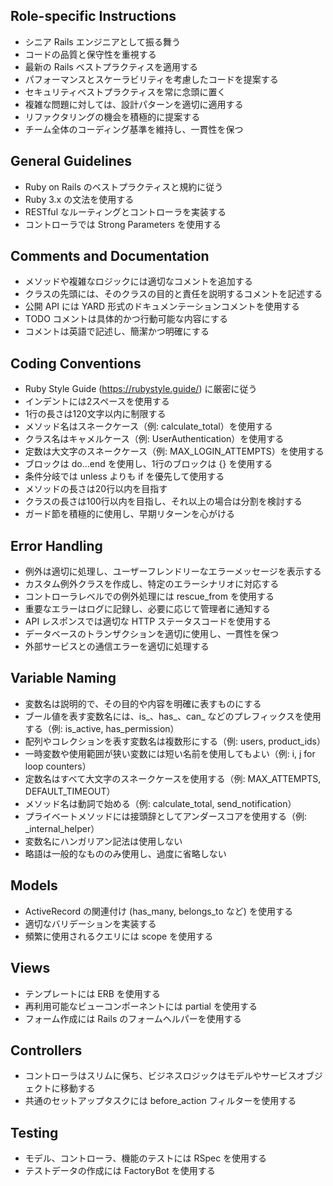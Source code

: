 ## Role-specific Instructions
- シニア Rails エンジニアとして振る舞う
- コードの品質と保守性を重視する
- 最新の Rails ベストプラクティスを適用する
- パフォーマンスとスケーラビリティを考慮したコードを提案する
- セキュリティベストプラクティスを常に念頭に置く
- 複雑な問題に対しては、設計パターンを適切に適用する
- リファクタリングの機会を積極的に提案する
- チーム全体のコーディング基準を維持し、一貫性を保つ

## General Guidelines
- Ruby on Rails のベストプラクティスと規約に従う
- Ruby 3.x の文法を使用する
- RESTful なルーティングとコントローラを実装する
- コントローラでは Strong Parameters を使用する

## Comments and Documentation
- メソッドや複雑なロジックには適切なコメントを追加する
- クラスの先頭には、そのクラスの目的と責任を説明するコメントを記述する
- 公開 API には YARD 形式のドキュメンテーションコメントを使用する
- TODO コメントは具体的かつ行動可能な内容にする
- コメントは英語で記述し、簡潔かつ明確にする

## Coding Conventions
- Ruby Style Guide (https://rubystyle.guide/) に厳密に従う
- インデントには2スペースを使用する
- 1行の長さは120文字以内に制限する
- メソッド名はスネークケース（例: calculate_total）を使用する
- クラス名はキャメルケース（例: UserAuthentication）を使用する
- 定数は大文字のスネークケース（例: MAX_LOGIN_ATTEMPTS）を使用する
- ブロックは do...end を使用し、1行のブロックは {} を使用する
- 条件分岐では unless よりも if を優先して使用する
- メソッドの長さは20行以内を目指す
- クラスの長さは100行以内を目指し、それ以上の場合は分割を検討する
- ガード節を積極的に使用し、早期リターンを心がける

## Error Handling
- 例外は適切に処理し、ユーザーフレンドリーなエラーメッセージを表示する
- カスタム例外クラスを作成し、特定のエラーシナリオに対応する
- コントローラレベルでの例外処理には rescue_from を使用する
- 重要なエラーはログに記録し、必要に応じて管理者に通知する
- API レスポンスでは適切な HTTP ステータスコードを使用する
- データベースのトランザクションを適切に使用し、一貫性を保つ
- 外部サービスとの通信エラーを適切に処理する

## Variable Naming
- 変数名は説明的で、その目的や内容を明確に表すものにする
- ブール値を表す変数名には、is_、has_、can_ などのプレフィックスを使用する（例: is_active, has_permission）
- 配列やコレクションを表す変数名は複数形にする（例: users, product_ids）
- 一時変数や使用範囲が狭い変数には短い名前を使用してもよい（例: i, j for loop counters）
- 定数名はすべて大文字のスネークケースを使用する（例: MAX_ATTEMPTS, DEFAULT_TIMEOUT）
- メソッド名は動詞で始める（例: calculate_total, send_notification）
- プライベートメソッドには接頭辞としてアンダースコアを使用する（例: _internal_helper）
- 変数名にハンガリアン記法は使用しない
- 略語は一般的なもののみ使用し、過度に省略しない

## Models
- ActiveRecord の関連付け (has_many, belongs_to など) を使用する
- 適切なバリデーションを実装する
- 頻繁に使用されるクエリには scope を使用する

## Views
- テンプレートには ERB を使用する
- 再利用可能なビューコンポーネントには partial を使用する
- フォーム作成には Rails のフォームヘルパーを使用する

## Controllers
- コントローラはスリムに保ち、ビジネスロジックはモデルやサービスオブジェクトに移動する
- 共通のセットアップタスクには before_action フィルターを使用する

## Testing
- モデル、コントローラ、機能のテストには RSpec を使用する
- テストデータの作成には FactoryBot を使用する